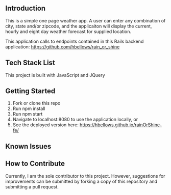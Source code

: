## Introduction
This is a simple one page weather app.  A user can enter any combination of city, state and/or zipcode, and the applicaiton will display the current, hourly and eight day weather forecast for supplied location.

This application calls to endpoints contained in this Rails backend application: https://github.com/hbellows/rain_or_shine

## Tech Stack List
This project is built with JavaScript and JQuery

## Getting Started
1. Fork or clone this repo
2. Run npm install
3. Run npm start
4. Navigate to localhost:8080 to use the application locally, or 
5. See the deployed version here: https://hbellows.github.io/rainOrShine-fe/

## Known Issues

## How to Contribute
Currently, I am the sole contributor to this project.  However, suggestions for improvements can be submitted by forking a copy of this repository and submitting a pull request.

